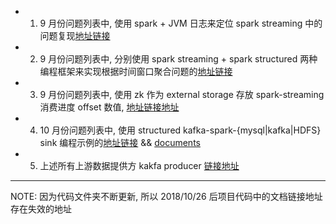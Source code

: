 * 1. 9 月份问题列表中, 使用 spark + JVM 日志来定位 spark streaming 中的问题复现[地址链接](https://github.com/Kylin1027/spark-learning-repo/tree/master/documents/spark-streaming/issues/issue1) 

* 2. 9 月份问题列表中, 分别使用 spark streaming + spark structured 两种编程框架来实现根据时间窗口聚合问题的[地址链接](https://github.com/Kylin1027/spark-learning-repo/tree/master/src/main/scala/com/spark/aimer/debug)

* 3. 9 月份问题列表中, 使用 zk 作为 external storage 存放 spark-streaming 消费进度 offset 数值, [地址链接地址](https://github.com/Kylin1027/spark-learning-repo/tree/master/src/main/scala/com/spark/aimer/exactlyonce)

* 4. 10 月份问题列表中, 使用 structured kafka-spark-{mysql|kafka|HDFS} sink 编程示例的[地址链接](https://github.com/Kylin1027/spark-learning-repo/tree/master/src/main/scala/com/spark/aimer/structured/sink) && [documents](https://github.com/Kylin1027/spark-learning-repo/blob/master/documents/structured-streaming/sinkers/)

* 5. 上述所有上游数据提供方 kakfa producer [链接地址](https://github.com/Kylin1027/spark-learning-repo/tree/master/src/main/scala/com/spark/aimer/kafka)

----
NOTE: 
因为代码文件夹不断更新, 所以 2018/10/26 后项目代码中的文档链接地址存在失效的地址
